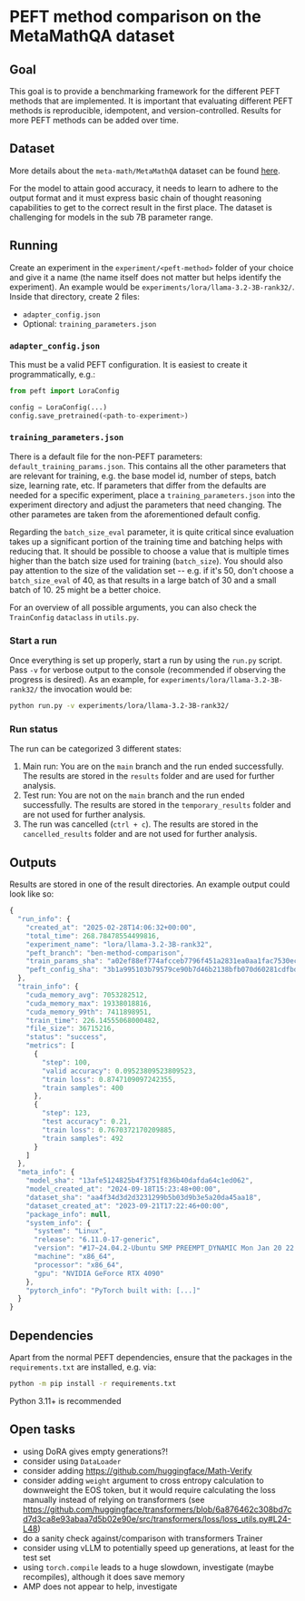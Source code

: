 # PEFT method comparison on the MetaMathQA dataset

## Goal

This goal is to provide a benchmarking framework for the different PEFT methods that are implemented. It is important that evaluating different PEFT methods is reproducible, idempotent, and version-controlled. Results for more PEFT methods can be added over time.

## Dataset

More details about the `meta-math/MetaMathQA` dataset can be found [here](https://huggingface.co/datasets/meta-math/MetaMathQA).

For the model to attain good accuracy, it needs to learn to adhere to the output format and it must express basic chain of thought reasoning capabilities to get to the correct result in the first place. The dataset is challenging for models in the sub 7B parameter range.

## Running

Create an experiment in the `experiment/<peft-method>` folder of your choice and give it a name (the name itself does not matter but helps identify the experiment). An example would be `experiments/lora/llama-3.2-3B-rank32/`. Inside that directory, create 2 files:

- `adapter_config.json`
- Optional: `training_parameters.json`

### `adapter_config.json`

This must be a valid PEFT configuration. It is easiest to create it programmatically, e.g.:

```python
from peft import LoraConfig

config = LoraConfig(...)
config.save_pretrained(<path-to-experiment>)
```

### `training_parameters.json`

There is a default file for the non-PEFT parameters: `default_training_params.json`. This contains all the other parameters that are relevant for training, e.g. the base model id, number of steps, batch size, learning rate, etc. If parameters that differ from the defaults are needed for a specific experiment, place a `training_parameters.json` into the experiment directory and adjust the parameters that need changing. The other parametes are taken from the aforementioned default config.

Regarding the `batch_size_eval` parameter, it is quite critical since evaluation takes up a significant portion of the training time and batching helps with reducing that. It should be possible to choose a value that is multiple times higher than the batch size used for training (`batch_size`). You should also pay attention to the size of the validation set -- e.g. if it's 50, don't choose a `batch_size_eval` of 40, as that results in a large batch of 30 and a small batch of 10. 25 might be a better choice.

For an overview of all possible arguments, you can also check the `TrainConfig` `dataclass` in `utils.py`.

### Start a run

Once everything is set up properly, start a run by using the `run.py` script. Pass `-v` for verbose output to the console (recommended if observing the progress is desired). As an example, for `experiments/lora/llama-3.2-3B-rank32/` the invocation would be:

```sh
python run.py -v experiments/lora/llama-3.2-3B-rank32/
```

### Run status

The run can be categorized 3 different states:

1. Main run: You are on the `main` branch and the run ended successfully. The results are stored in the `results` folder and are used for further analysis.
2. Test run: You are not on the `main` branch and the run ended successfully. The results are stored in the `temporary_results` folder and are not used for further analysis.
3. The run was cancelled (`ctrl + c`). The results are stored in the `cancelled_results` folder and are not used for further analysis.

## Outputs

Results are stored in one of the result directories. An example output could look like so:

```js
{
  "run_info": {
    "created_at": "2025-02-28T14:06:32+00:00",
    "total_time": 268.78478554499816,
    "experiment_name": "lora/llama-3.2-3B-rank32",
    "peft_branch": "ben-method-comparison",
    "train_params_sha": "a02ef88ef774afcceb7796f451a2831ea0aa1fac7530ecb0b319f88d2e24f1f1",
    "peft_config_sha": "3b1a995103b79579ce90b7d46b2138bfb070d60281cdfbdc91d6cbddaaf7e939"
  },
  "train_info": {
    "cuda_memory_avg": 7053282512,
    "cuda_memory_max": 19338018816,
    "cuda_memory_99th": 7411898951,
    "train_time": 226.14555068000482,
    "file_size": 36715216,
    "status": "success",
    "metrics": [
      {
        "step": 100,
        "valid accuracy": 0.09523809523809523,
        "train loss": 0.8747109097242355,
        "train samples": 400
      },
      {
        "step": 123,
        "test accuracy": 0.21,
        "train loss": 0.7670372170209885,
        "train samples": 492
      }
    ]
  },
  "meta_info": {
    "model_sha": "13afe5124825b4f3751f836b40dafda64c1ed062",
    "model_created_at": "2024-09-18T15:23:48+00:00",
    "dataset_sha": "aa4f34d3d2d3231299b5b03d9b3e5a20da45aa18",
    "dataset_created_at": "2023-09-21T17:22:46+00:00",
    "package_info": null,
    "system_info": {
      "system": "Linux",
      "release": "6.11.0-17-generic",
      "version": "#17~24.04.2-Ubuntu SMP PREEMPT_DYNAMIC Mon Jan 20 22:48:29 UTC 2",
      "machine": "x86_64",
      "processor": "x86_64",
      "gpu": "NVIDIA GeForce RTX 4090"
    },
    "pytorch_info": "PyTorch built with: [...]"
  }
}
```

## Dependencies

Apart from the normal PEFT dependencies, ensure that the packages in the `requirements.txt` are installed, e.g. via:

```sh
python -m pip install -r requirements.txt
```

Python 3.11+ is recommended

## Open tasks

- using DoRA gives empty generations?!
- consider using `DataLoader`
- consider adding https://github.com/huggingface/Math-Verify
- consider adding `weight` argument to cross entropy calculation to downweight the EOS token, but it would require calculating the loss manually instead of relying on transformers (see https://github.com/huggingface/transformers/blob/6a876462c308bd7cd7d3ca8e93abaa7d5b02e90e/src/transformers/loss/loss_utils.py#L24-L48)
- do a sanity check against/comparison with transformers Trainer
- consider using vLLM to potentially speed up generations, at least for the test set
- using `torch.compile` leads to a huge slowdown, investigate (maybe recompiles), although it does save memory
- AMP does not appear to help, investigate
